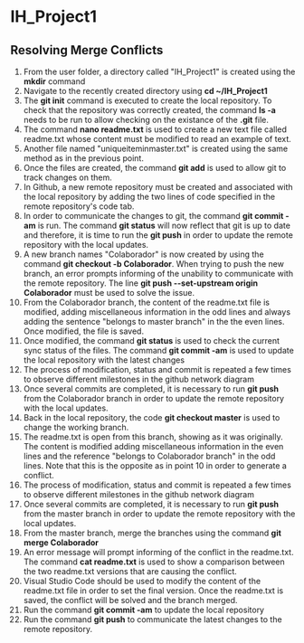 # IH_Project1
## Resolving Merge Conflicts

1. From the user folder, a directory called "IH_Project1" is created using the **mkdir** command
2. Navigate to the recently created directory using **cd ~/IH_Project1**
3. The **git init** command is executed to create the local repository. To check that the repository was correctly created, the command **ls -a** needs to be run to allow checking on the existance of the **.git** file.
4. The command **nano readme.txt** is used to create a new text file called readme.txt whose content must be modified to read an example of text.
5. Another file named "uniqueiteminmaster.txt" is created using the same method as in the previous point.
6. Once the files are created, the command **git add** is used to allow git to track changes on them.
7. In Github, a new remote repository must be created and associated with the local repository by adding the two lines of code specified in the remote repository's code tab.
8. In order to communicate the changes to git, the command **git commit -am** is run. The command **git status** will now reflect that git is up to date and therefore, it is time to run the **git push** in order to update the remote repository with the local updates.
9. A new branch names "Colaborador" is now created by using the command **git checkout -b Colaborador**. When trying to push the new branch, an error prompts informing of the unability to communicate with the remote repository. The line **git push --set-upstream origin Colaborador** must be used to solve the issue.
10. From the Colaborador branch, the content of the readme.txt file is modified, adding miscellaneous information in the odd lines and always adding the sentence "belongs to master branch" in the the even lines. Once modified, the file is saved.
11. Once modified, the command **git status** is used to check the current sync status of the files. The command **git commit -am** is used to update the local repository with the latest changes
12. The process of modification, status and commit is repeated a few times to observe different milestones in the github network diagram
13. Once several commits are completed, it is necessary to run **git push** from the Colaborador branch in order to update the remote repository with the local updates.
13. Back in the local repository, the code **git checkout master** is used to change the working branch.
14. The readme.txt is open from this branch, showing as it was originally. The content is modified adding miscellaneous information in the even lines and the reference "belongs to Colaborador branch" in the odd lines. Note that this is the opposite as in point 10 in order to generate a conflict.
15. The process of modification, status and commit is repeated a few times to observe different milestones in the github network diagram
16. Once several commits are completed, it is necessary to run **git push** from the master branch in order to update the remote repository with the local updates.
17. From the master branch, merge the branches using the command **git merge Colaborador**
18. An error message will prompt informing of the conflict in the readme.txt. The command **cat readme.txt** is used to show a comparison between the two readme.txt versions that are causing the conflict.
19. Visual Studio Code should be used to modify the content of the readme.txt file in order to set the final version. Once the readme.txt is saved, the conflict will be solved and the branch merged.
20. Run the command **git commit -am** to update the local repository
21. Run the command **git push** to communicate the latest changes to the remote repository.
